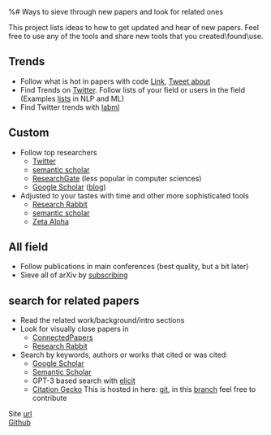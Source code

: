%# Ways to sieve through new papers and look for related ones

This project lists ideas to how to get updated and hear of new papers. Feel free to use any of the tools and share new tools that you created\found\use.

## Trends
- Follow what is hot in papers with code [Link](https://paperswithcode.com/top-social?num_days=30),  [Tweet about](https://twitter.com/omarsar0/status/1483045014800318468?s=20)
- Find Trends on [Twitter](https://twitter.com). Follow lists of your field or users in the field (Examples [lists](https://twitter.com/LChoshen/lists/memberships) in NLP and ML)
- Find Twitter trends with [labml](https://papers.labml.ai/)

## Custom
 - Follow top researchers 
     -  [Twitter](https://twitter.com)
     -  [semantic scholar](https://www.semanticscholar.org/me/recommendations)
     -  [ResearchGate](https://www.researchgate.net/) (less popular in computer sciences)
     -  [Google Scholar](https://scholar.google.com/intl/en/scholar/citations.html) ([blog](https://scholar.googleblog.com/2017/10/follow-related-research-for-key-authors.html#:~:text=To%20follow%20related%20research%20for,you%20as%20an%20email%20alert )) 
  -  Adjusted to your tastes with time and other more sophisticated tools
     -  [Research Rabbit](https://www.researchrabbit.ai/)
     -  [semantic scholar](https://www.semanticscholar.org/me/recommendations)
     -  [Zeta Alpha](https://search.zeta-alpha.com/)
 
## All field
 - Follow publications in main conferences (best quality, but a bit later)
 - Sieve all of arXiv by [subscribing](https://arxiv.org/help/subscribe)

## search for related papers
  - Read the related work/background/intro sections
  - Look for visually close papers in
    -  [ConnectedPapers](https://www.connectedpapers.com/)
    -  [Research Rabbit](https://www.researchrabbit.ai/)
  - Search by keywords, authors or works that cited or was cited:
    -  [Google Scholar](https://scholar.google.com/)
    -  [Semantic Scholar](https://www.semanticscholar.org)
    -  GPT-3 based search with [elicit](https://elicit.org/)
    - [Citation Gecko](https://citationgecko.azurewebsites.net/)
This is hosted in here: [git](https://github.com/borgr/paper_updated), in this [branch](https://github.com/borgr/paper_updated/tree/gh-pages) feel free to contribute 

Site [url](https://borgr.github.io/paper_updated/)  
[Github](https://github.com/borgr/paper_updated/)
